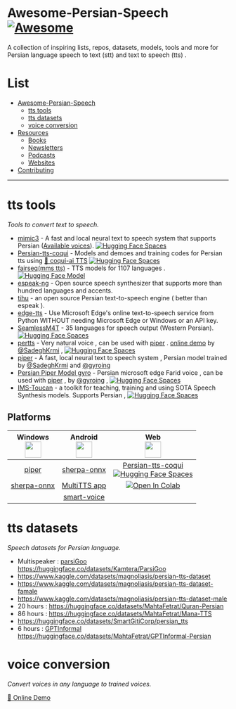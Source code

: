 # Awesome-Persian-Speech [![Awesome](https://cdn.statically.io/gh/karim23657/blogmaterials/main/assets/00.svg)](https://github.com/karim23657/awesome-Persian-Speech)
A collection of inspiring lists, repos, datasets, models, tools and more for Persian language speech to text (stt) and text to speech (tts) .

# List
- [Awesome-Persian-Speech](#awesome-persian-speech-)
    - [tts tools](#tts-tools)
    - [tts datasets](#tts-datasets)
    - [voice conversion](#voice-conversion)
- [Resources](#resources)
    - [Books](#books)
    - [Newsletters](#newsletters)
    - [Podcasts](#podcasts)
    - [Websites](#websites)
- [Contributing](#contributing)

---


# tts tools

*Tools to convert text to speech.*

* [mimic3](https://github.com/MycroftAI/mimic3) - A fast and local neural text to speech system that supports Persian ([Available voices](https://github.com/MycroftAI/mimic3-voices)). [![Hugging Face Spaces](https://cdn.statically.io/gh/karim23657/blogmaterials/main/assets/hf.svg)](https://huggingface.co/spaces/Kamtera/persian-tts-mimic3)
* [Persian-tts-coqui](https://github.com/karim23657/Persian-tts-coqui) - Models and demoes and training codes for Persian tts using [🐸 coqui-ai TTS](https://github.com/coqui-ai/TTS) [![Hugging Face Spaces](https://cdn.statically.io/gh/karim23657/blogmaterials/main/assets/hf.svg)](https://huggingface.co/spaces/Kamtera/Persian-tts-CoquiTTS)
* [fairseq(mms tts)](https://github.com/facebookresearch/fairseq/tree/main/examples/mms) - TTS models for 1107 languages . [![Hugging Face Model](https://cdn.statically.io/gh/karim23657/blogmaterials/main/assets/hf.svg)](https://huggingface.co/facebook/mms-tts-fas)
* [espeak-ng](https://github.com/espeak-ng/espeak-ng) - Open source speech synthesizer that supports more than hundred languages and accents.
* [tihu](https://github.com/tihu-nlp/tihu) - an open source Persian text-to-speech engine ( better than espeak ).
* [edge-tts](https://github.com/rany2/edge-tts) - Use Microsoft Edge's online text-to-speech service from Python WITHOUT needing Microsoft Edge or Windows or an API key.
* [SeamlessM4T](https://github.com/facebookresearch/seamless_communication) - 35 languages for speech output (Western Persian). [![Hugging Face Spaces](https://cdn.statically.io/gh/karim23657/blogmaterials/main/assets/hf.svg)](https://huggingface.co/spaces/facebook/seamless_m4t)
* [pertts](https://github.com/SadeghKrmi/pertts-streamlit) - Very natural voice , can be used with [piper](https://github.com/rhasspy/piper) . [online demo](https://tts.datacula.com/) by [@SadeghKrmi](https://github.com/SadeghKrmi) , [![Hugging Face Spaces](https://cdn.statically.io/gh/karim23657/blogmaterials/main/assets/hf.svg)](https://huggingface.co/spaces/k2-fsa/text-to-speech)
* [piper](https://github.com/rhasspy/piper) - A fast, local neural text to speech system , Persian model trained by [@SadeghKrmi](https://github.com/SadeghKrmi) and [@gyroing](https://github.com/gyroing)
* [Persian Piper Model gyro](https://huggingface.co/gyroing/Persian-Piper-Model-gyro) - Persian microsoft edge Farid voice , can be used with [piper](https://github.com/rhasspy/piper) , by [@gyroing](https://github.com/gyroing) , [![Hugging Face Spaces](https://cdn.statically.io/gh/karim23657/blogmaterials/main/assets/hf.svg)](https://huggingface.co/spaces/gyroing/Persian_Piper_TTS_HAZM)
* [IMS-Toucan](https://github.com/DigitalPhonetics/IMS-Toucan) - a toolkit for teaching, training and using SOTA Speech Synthesis models. Supports Persian , [![Hugging Face Spaces](https://cdn.statically.io/gh/karim23657/blogmaterials/main/assets/hf.svg)](https://huggingface.co/spaces/Flux9665/MassivelyMultilingualTTS)


## Platforms
| Windows <br> <img src="https://github.com/user-attachments/assets/6727ab83-b349-45c5-b962-f07f2c9e7599" width="37"> | Android <br> <img src="https://github.com/user-attachments/assets/316eb5ff-cf5b-4bf9-a212-d0eefe32daae" width="37"> | Web <br> <img src="https://github.com/user-attachments/assets/3dfe1728-f81c-4698-9d8a-e0947aeb860d" width="37"> |
| :-------------: | :--------: | :---: |
| [piper](https://github.com/rhasspy/piper)  | [sherpa-onnx](https://github.com/k2-fsa/sherpa-onnx)     | [Persian-tts-coqui](https://github.com/karim23657/Persian-tts-coqui) <br> [![Hugging Face Spaces](https://cdn.statically.io/gh/karim23657/blogmaterials/main/assets/hf.svg)](https://huggingface.co/spaces/Kamtera/Persian-tts-CoquiTTS)  |
| [sherpa-onnx](https://github.com/k2-fsa/sherpa-onnx)   | [MultiTTS app](https://t.me/MultiTTS_channel) |[![Open In Colab](https://colab.research.google.com/assets/colab-badge.svg)](https://colab.research.google.com/github/karim23657/Persian-tts-coqui/blob/main/recepies/vits/test-vits-models.ipynb) |
| | [smart-voice](https://blindhelp.net/software/smart-voice) | |



# tts datasets

*Speech datasets for Persian language.*

* Multispeaker : [parsiGoo](https://github.com/karim23657/parsiGoo) https://huggingface.co/datasets/Kamtera/ParsiGoo
* https://www.kaggle.com/datasets/magnoliasis/persian-tts-dataset
* https://www.kaggle.com/datasets/magnoliasis/persian-tts-dataset-famale
* https://www.kaggle.com/datasets/magnoliasis/persian-tts-dataset-male
* 20 hours : https://huggingface.co/datasets/MahtaFetrat/Quran-Persian
* 86 hours : https://huggingface.co/datasets/MahtaFetrat/Mana-TTS
* https://huggingface.co/datasets/SmartGitiCorp/persian_tts
* 6 hours : [GPTInformal](https://github.com/MahtaFetrat/GPTInformal-Persian-Speech-Dataset)  https://huggingface.co/datasets/MahtaFetrat/GPTInformal-Persian

# voice conversion

*Convert voices in any language to trained voices.*

[🤗 Online Demo](https://huggingface.co/spaces/litagin/rvc_okiba_TTS)
